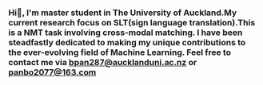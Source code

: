 ### Hi👋, I'm master student in The University of Auckland.My current research focus on SLT(sign language translation).This is a NMT task involving cross-modal matching. I have been steadfastly dedicated to making my unique contributions to the ever-evolving field of Machine Learning. Feel free to contact me via [bpan287@aucklanduni.ac.nz](mailto:bpan287@aucklanduni.ac.nz) or [panbo2077@163.com](mailto:panbo2077@163.com)

<!--
**ow-winton/ow-winton** is a ✨ _special_ ✨ repository because its `README.md` (this file) appears on your GitHub profile.

Here are some ideas to get you started:

- 🔭 I’m currently working on ...
- 🌱 I’m currently learning ...
- 👯 I’m looking to collaborate on ...
- 🤔 I’m looking for help with ...
- 💬 Ask me about ...
- 📫 How to reach me: ...
- 😄 Pronouns: ...
- ⚡ Fun fact: ...
-->
